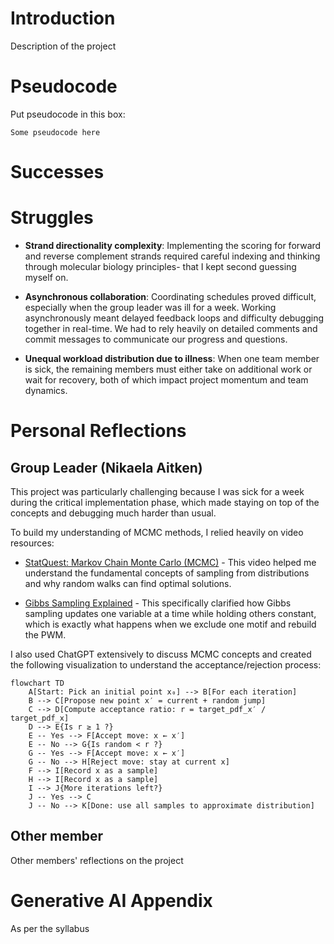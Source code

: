 # Introduction
Description of the project

# Pseudocode
Put pseudocode in this box:

```
Some pseudocode here
```

# Successes


# Struggles
- **Strand directionality complexity**: Implementing the scoring for forward and reverse complement strands required careful indexing and thinking through molecular biology principles- that I kept second guessing myself on.

- **Asynchronous collaboration**: Coordinating schedules proved difficult, especially when the group leader was ill for a week. Working asynchronously meant delayed feedback loops and difficulty debugging together in real-time. We had to rely heavily on detailed comments and commit messages to communicate our progress and questions.

- **Unequal workload distribution due to illness**: When one team member is sick, the remaining members must either take on additional work or wait for recovery, both of which impact project momentum and team dynamics.

# Personal Reflections
## Group Leader (Nikaela Aitken)
This project was particularly challenging because I was sick for a week during the critical implementation phase, which made staying on top of the concepts and debugging much harder than usual.

To build my understanding of MCMC methods, I relied heavily on video resources:

- [StatQuest: Markov Chain Monte Carlo (MCMC)](https://www.youtube.com/watch?v=7LB1VHp4tLE) - This video helped me understand the fundamental concepts of sampling from distributions and why random walks can find optimal solutions.

- [Gibbs Sampling Explained](https://www.youtube.com/watch?v=MNHIbOqH3sk) - This specifically clarified how Gibbs sampling updates one variable at a time while holding others constant, which is exactly what happens when we exclude one motif and rebuild the PWM.

I also used ChatGPT extensively to discuss MCMC concepts and created the following visualization to understand the acceptance/rejection process:
```mermaid
flowchart TD
    A[Start: Pick an initial point x₀] --> B[For each iteration]
    B --> C[Propose new point x′ = current + random jump]
    C --> D[Compute acceptance ratio: r = target_pdf_x′ / target_pdf_x]
    D --> E{Is r ≥ 1 ?}
    E -- Yes --> F[Accept move: x ← x′]
    E -- No --> G{Is random < r ?}
    G -- Yes --> F[Accept move: x ← x′]
    G -- No --> H[Reject move: stay at current x]
    F --> I[Record x as a sample]
    H --> I[Record x as a sample]
    I --> J{More iterations left?}
    J -- Yes --> C
    J -- No --> K[Done: use all samples to approximate distribution]
```
## Other member
Other members' reflections on the project

# Generative AI Appendix
As per the syllabus
